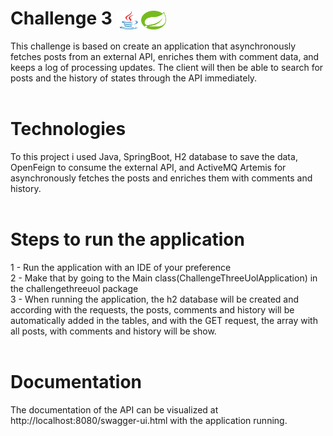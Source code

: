 # Challenge 3 <img align="center" alt="Pedro-java" height="30" width="40" src="https://raw.githubusercontent.com/devicons/devicon/master/icons/java/java-original.svg"><img align="center" alt="Pedro-spring" height="30" width="40" src="https://raw.githubusercontent.com/devicons/devicon/master/icons/spring/spring-original.svg">

This challenge is based on create an application that asynchronously fetches posts from an external API, enriches them with comment data, and keeps a log of processing updates. The client will then be able to search for posts and the history of states through the API immediately.<br> <br>

# Technologies
To this project i used Java, SpringBoot, H2 database to save the data, OpenFeign to consume the external API, and ActiveMQ Artemis for asynchronously fetches the posts and enriches them with comments and history.<br> <br>

# Steps to run the application 

1 - Run the application with an IDE of your preference
<br>
2 - Make that by going to the Main class(ChallengeThreeUolApplication) in the challengethreeuol package
<br>
3 - When running the application, the h2 database will be created and according with the requests, the posts, comments and history will be automatically added in the tables, and with the GET request, the array with all posts, with comments and history will be show. <br> <br>

# Documentation
The documentation of the API can be visualized at http://localhost:8080/swagger-ui.html with the application running.

